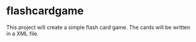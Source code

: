 # flashcardgame
This project will create a simple flash card game.
The cards will be written in a XML file.
